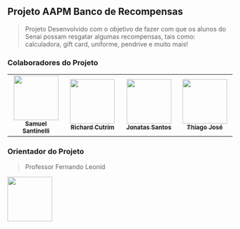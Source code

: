 ## Projeto AAPM Banco de Recompensas

>Projeto Desenvolvido com o objetivo de fazer com que os alunos do Senai possam resgatar algumas recompensas, tais como: calculadora, gift card, uniforme, pendrive e muito mais!

### Colaboradores do Projeto 


<table>
  <tr>
    <td align="center">
      <a href="https://github.com/samuel-santinelli">
        <img src="https://github.com/samuel-santinelli.png" width="100px"<br>
        <sub>
          <b>Samuel Santinelli</b>
        </sub>
      </a>
    </td>
    <td align="center">
      <a href="https://github.com/1chard">
        <img src="https://github.com/1chard.png" width="100px"<br>
        <sub>
          <b>Richard Cutrim </b>
        </sub>
      </a>
    </td>
    <td align="center">
      <a href="https://github.com/JonatasNs1">
        <img src="https://github.com/JonatasNs1.png" width="100px"<br>
        <sub>
          <b>Jonatas Santos</b>
        </sub>
      </a>
    </td>
    <td align="center">
      <a href="https://github.com/thiagoJoseB">
        <img src="https://github.com/thiagoJoseB.png" width="100px"<br>
        <sub>
          <b>Thiago José</b>
        </sub>
      </a>
    </td>
  </tr>
</table>

### Orientador do Projeto
 >Professor Fernando Leonid
 <a href="https://github.com/fernandoleonid">
        <img src="https://github.com/fernandoleonid.png" width="100px"<br>
 </a>
